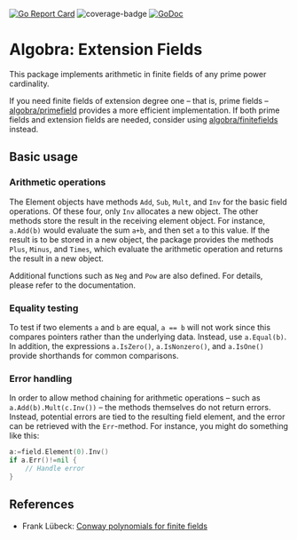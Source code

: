 [![Go Report Card](https://goreportcard.com/badge/github.com/ReneBoedker/algobra)](https://goreportcard.com/report/github.com/ReneBoedker/algobra)
![coverage-badge](https://img.shields.io/badge/coverage-92.3%25-brightgreen?cacheSeconds=86400&style=flat)
[![GoDoc](https://godoc.org/github.com/ReneBoedker/algobra/finitefield/extfield?status.svg)](https://godoc.org/github.com/ReneBoedker/algobra/finitefield/extfield)
# Algobra: Extension Fields
This package implements arithmetic in finite fields of any prime power cardinality.

If you need finite fields of extension degree one &ndash; that is, prime fields &ndash; [algobra/primefield](https://github.com/ReneBoedker/algobra/tree/master/primefield) provides a more efficient implementation. If both prime fields and extension fields are needed, consider using [algobra/finitefields](https://github.com/ReneBoedker/algobra/tree/master/finitefield) instead.

## Basic usage
### Arithmetic operations
The Element objects have methods `Add`, `Sub`, `Mult`, and `Inv` for the basic field operations. Of these four, only `Inv` allocates a new object. The other methods store the result in the receiving element object. For instance, `a.Add(b)` would evaluate the sum `a+b`, and then set `a` to this value. If the result is to be stored in a new object, the package provides the methods `Plus`, `Minus`, and `Times`, which evaluate the arithmetic operation and returns the result in a new object.

Additional functions such as `Neg` and `Pow` are also defined. For details, please refer to the documentation.

### Equality testing
To test if two elements `a` and `b` are equal, `a == b` will not work since this compares pointers rather than the underlying data. Instead, use `a.Equal(b)`. In addition, the expressions `a.IsZero()`, `a.IsNonzero()`, and `a.IsOne()` provide shorthands for common comparisons.

### Error handling
In order to allow method chaining for arithmetic operations &ndash; such as `a.Add(b).Mult(c.Inv())` &ndash; the methods themselves do not return errors. Instead, potential errors are tied to the resulting field element, and the error can be retrieved with the `Err`-method. For instance, you might do something like this:
``` go
a:=field.Element(0).Inv()
if a.Err()!=nil {
    // Handle error
}
```

## References
* Frank Lübeck: [Conway polynomials for finite fields](http://www.math.rwth-aachen.de/~Frank.Luebeck/data/ConwayPol/index.html)
